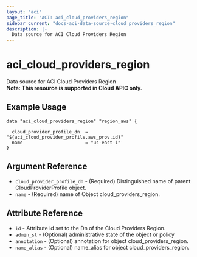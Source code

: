 ```yaml
---
layout: "aci"
page_title: "ACI: aci_cloud_providers_region"
sidebar_current: "docs-aci-data-source-cloud_providers_region"
description: |-
  Data source for ACI Cloud Providers Region
---
```


# aci_cloud_providers_region #
Data source for ACI Cloud Providers Region  
<b>Note: This resource is supported in Cloud APIC only.</b>
## Example Usage ##

```hcl
data "aci_cloud_providers_region" "region_aws" {

  cloud_provider_profile_dn  = "${aci_cloud_provider_profile.aws_prov.id}"
  name                       = "us-east-1"
}
```
## Argument Reference ##
* `cloud_provider_profile_dn` - (Required) Distinguished name of parent CloudProviderProfile object.
* `name` - (Required) name of Object cloud_providers_region.



## Attribute Reference

* `id` - Attribute id set to the Dn of the Cloud Providers Region.
* `admin_st` - (Optional) administrative state of the object or policy
* `annotation` - (Optional) annotation for object cloud_providers_region.
* `name_alias` - (Optional) name_alias for object cloud_providers_region.
